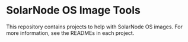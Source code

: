 # SolarNode OS Image Tools

This repository contains projects to help with SolarNode OS images.
For more information, see the READMEs in each project.

